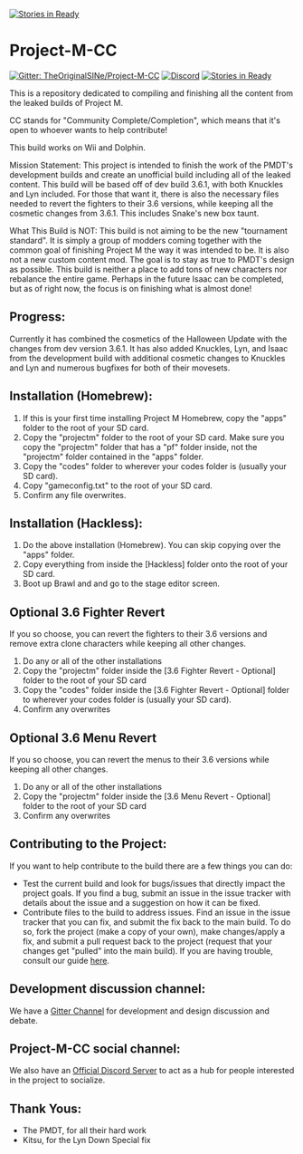 [![Stories in Ready](https://badge.waffle.io/Project-M-CC/Project-M-CC.png?label=ready&title=Ready)](https://waffle.io/Project-M-CC/Project-M-CC)
# Project-M-CC

[![Gitter: TheOriginalSINe/Project-M-CC](https://img.shields.io/gitter/room/Project-M-CC/Project-M-CC.svg)](https://gitter.im/TheOriginalSINe/Project-M-CC)
[![Discord](https://img.shields.io/badge/chat-discord-7289da.svg)](https://discord.gg/0gfdMUkajXaUVpzF)
[![Stories in Ready](https://badge.waffle.io/Project-M-CC/Project-M-CC.png?label=ready&title=Ready)](https://waffle.io/Project-M-CC/Project-M-CC)

This is a repository dedicated to compiling and finishing all the content from the leaked builds of Project M.

CC stands for "Community Complete/Completion", which means that it's open to whoever wants to help contribute!

This build works on Wii and Dolphin.

Mission Statement: This project is intended to finish the work of the PMDT's development builds and create an unofficial build including all of the leaked content. This build will be based off of dev build 3.6.1, with both Knuckles and Lyn included. For those that want it, there is also the necessary files needed to revert the fighters to their 3.6 versions, while keeping all the cosmetic changes from 3.6.1. This includes Snake's new box taunt.

What This Build is NOT: This build is not aiming to be the new "tournament standard". It is simply a group of modders coming together with the common goal of finishing Project M the way it was intended to be. It is also not a new custom content mod. The goal is to stay as true to PMDT's design as possible. This build is neither a place to add tons of new characters nor rebalance the entire game. Perhaps in the future Isaac can be completed, but as of right now, the focus is on finishing what is almost done!

## Progress:

Currently it has combined the cosmetics of the Halloween Update with the changes from dev version 3.6.1. It has also added Knuckles, Lyn, and Isaac from the development build with additional cosmetic changes to Knuckles and Lyn and numerous bugfixes for both of their movesets.

## Installation (Homebrew):

1. If this is your first time installing Project M Homebrew, copy the "apps" folder to the root of your SD card.
2. Copy the "projectm" folder to the root of your SD card. Make sure you copy the "projectm" folder that has a "pf" folder inside, not the "projectm" folder contained in the "apps" folder.
3. Copy the "codes" folder to wherever your codes folder is (usually your SD card).
4. Copy "gameconfig.txt" to the root of your SD card.
5. Confirm any file overwrites.

## Installation (Hackless):

1. Do the above installation (Homebrew). You can skip copying over the "apps" folder.
2. Copy everything from inside the [Hackless] folder onto the root of your SD card.
3. Boot up Brawl and and go to the stage editor screen.

## Optional 3.6 Fighter Revert
If you so choose, you can revert the fighters to their 3.6 versions and remove extra clone characters while keeping all other changes.

1. Do any or all of the other installations
2. Copy the "projectm" folder inside the [3.6 Fighter Revert - Optional] folder to the root of your SD card
3. Copy the "codes" folder inside the [3.6 Fighter Revert - Optional] folder to wherever your codes folder is (usually your SD card).
4. Confirm any overwrites

## Optional 3.6 Menu Revert

If you so choose, you can revert the menus to their 3.6 versions while keeping all other changes.

1. Do any or all of the other installations
2. Copy the "projectm" folder inside the [3.6 Menu Revert - Optional] folder to the root of your SD card
3. Confirm any overwrites


## Contributing to the Project:

If you want to help contribute to the build there are a few things you can do:

* Test the current build and look for bugs/issues that directly impact the project goals. If you find a bug, submit an issue in the issue tracker with details about the issue and a suggestion on how it can be fixed.
* Contribute files to the build to address issues. Find an issue in the issue tracker that you can fix, and submit the fix back to the main build. To do so, fork the project (make a copy of your own), make changes/apply a fix, and submit a pull request back to the project (request that your changes get "pulled" into the main build). If you are having trouble, consult our guide [here](HowToContribute.md).

## Development discussion channel:

We have a [Gitter Channel](https://gitter.im/TheOriginalSINe/Project-M-CC#) for development and design discussion and debate.

## Project-M-CC social channel:

We also have an [Official Discord Server](https://discord.gg/0gfdMUkajXaUVpzF) to act as a hub for people interested in the project to socialize.

## Thank Yous:
* The PMDT, for all their hard work
* Kitsu, for the Lyn Down Special fix
